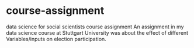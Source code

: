# course-assignment
data science for social scientists course assignment
An assignment in my data science course at Stuttgart University was about
the effect of different Variables/inputs on election participation. 
